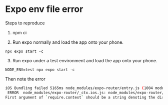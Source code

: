 # Expo env file error

Steps to reproduce

1. npm ci

2. Run expo normally and load the app onto your phone.

```
npx expo start -c
```

3. Run expo under a test environment and load the app onto your phone.

```
NODE_ENV=test npx expo start -c 
```

Then note the error

```sh
iOS Bundling failed 5165ms node_modules/expo-router/entry.js (1004 modules)
 ERROR  node_modules/expo-router/_ctx.ios.js: node_modules/expo-router/_ctx.ios.js:Invalid call at line 2: process.env.EXPO_ROUTER_APP_ROOT
First argument of `require.context` should be a string denoting the directory to require.
```
